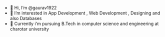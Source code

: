 - 👋 Hi, I’m @gaurav1922
- 👀 I’m interested in App Development , Web Development , Designing and also Databases
- 🌱 Currently i'm pursuing B.Tech in computer science and engineering at charotar university


<!---
gaurav1922/gaurav1922 is a ✨ special ✨ repository because its `README.md` (this file) appears on your GitHub profile.
You can click the Preview link to take a look at your changes.
--->
